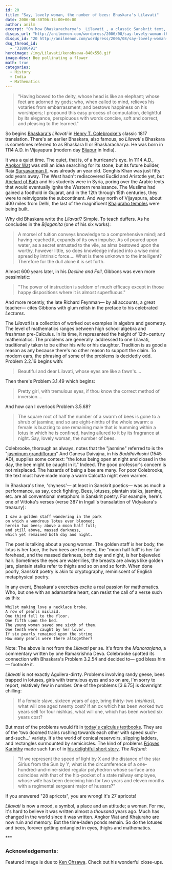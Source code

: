 ```yaml
---
id: 20
title: "Say, lovely woman, the number of bees: Bhaskara's Lilavati"
date: 2006-08-30T06:15:00+00:00
author: anilm
excerpt: "On how Bhaskaracharya's _Lilavati_, a classic Sanskrit text, pollinated mathematics with poetry."
disqus_url: "http://anilmenon.com/wordpress/2006/08/say-lovely-woman-the-number-of-bees-bhaskaras-lilavati.html"
disqus_id: "20 http://anilmenon.com/wordpress/2006/08/say-lovely-woman-the-number-of-bees-bhaskaras-lilavati.html"
dsq_thread_id:
  - "31886491"
heroimage: /img/Lilavati/kenohsawa-840x558.gif
image-desc: Bee pollinating a flower
math: true
categories:
  - History
  - India
  - Mathematics
---
```

>"Having bowed to the deity, whose head is like an elephant; whose feet are adorned by gods; who, when called to mind, relieves his votaries from embarrassment; and bestows happiness on his worshipers; I propound this easy process of computation, delightful by its elegance, perspicuous with words concise, soft and correct, and pleasing to the learned."

So begins [Bhaskara's](http://www-gap.dcs.st-and.ac.uk/%7Ehistory/Biographies/Bhaskara_II.html) _Lilavati_ in [Henry T. Colebrooke's](http://en.wikipedia.org/wiki/Henry_Thomas_Colebrooke) classic 1817 translation. There's an earlier Bhaskara, also famous, so _Lilavati_'s Bhaskara is sometimes referred to as Bhaskara II or Bhaskaracharya. He was born in 1114 A.D. in Vijayapura (modern day [Bijapur](http://en.wikipedia.org/wiki/Bijapur) in India).

It was a quiet time. The quiet, that is, of a hurricane's eye. In 1114 A.D., [Angkor Wat](http://en.wikipedia.org/wiki/Angkor_Wat) was still an idea searching for its stone, but its future builder, Raja [Suryavarman II](http://en.wikipedia.org/wiki/Suryavarman_II), was already an year old. Genghis Khan was just fifty odd years away. The West hadn't rediscovered Euclid and Aristotle yet, but [Abelard of Bath](http://www.brlsi.org/proceed1999/lecture100399.htm) and his students were in Syria, poring over the Arabic texts that would eventually ignite the Western renaissance. The Muslims had gained a foothold in Gujarat, and in the 12th through 15th centuries, they were to reinvigorate the subcontinent. And way north of Vijayapura, about 400 miles from Delhi, the last of the magnificent [Khajuraho temples](http://www.sawf.org/newedit/edit04172000/history.asp) were being built.

Why did Bhaskara write the _Lilavati_? Simple. To teach duffers. As he concludes in the _Bijaganita_ (one of his six works):

> A morsel of tuition conveys knowledge to a comprehensive mind; and having reached it, expands of its own impulse. As oil poured upon water, as a secret entrusted to the vile, as alms bestowed upon the worthy, however little, so does knowledge infused into a wise mind spread by intrinsic force.... What is there unknown to the intelligent? Therefore for the dull alone it is set forth.

Almost 600 years later, in his _Decline and Fall_, Gibbons was even more pessimistic:

> "The power of instruction is seldom of much efficacy except in those happy dispositions where it is almost superfluous."

And more recently, the late Richard Feynman&mdash; by all accounts, a great teacher&mdash; cites Gibbons with glum relish in the preface to his celebrated _Lectures_.

The _Lilavati_ is a collection of worked out examples in algebra and geometry. The level of mathematics ranges between high school algebra and freshman pre-Calculus. In its time, it represented the height of 12th-century mathematics. The problems are generally  addressed to one Lilavati, traditionally taken to be either his wife or his daughter. Tradition is as good a reason as any because there's no other reason to support the claim. To modern ears, the phrasing of some of the problems is decidedly odd. Problem 2.2.16 begins with:

> Beautiful and dear Lilavati, whose eyes are like a fawn's....

Then there's Problem 3.1.49 which begins:

> Pretty girl, with tremulous eyes, if thou know the correct method of inversion....

And how can I overlook Problem 3.5.68?

> The square root of half the number of a swarm of bees is gone to a shrub of jasmine; and so are eight-ninths of the whole swarm: a female is buzzing to one remaining male that is humming within a lotus in which he is confined, having allured to it by its fragrance at night. Say, lovely woman, the number of bees.

Colebrooke, thorough as always, notes that the "jasmine" referred to is the "[jasminum grandiflorum](http://cookislands.bishopmuseum.org/MM/MX1-4/4P294_Jasm-gran_RR_GM2_MX.jpg)" And Ganesa Daivajna, in his _Buddhivilasini_ (1545 AD), supplies some context: "the lotus being open at night and closed in the day, the bee might be caught in it." Indeed. The good professor's concern is not misplaced. The hazards of being a bee are many. For poor Colebrooke, the text must have made many a warm Calcutta night even warmer.

In Bhaskara's time, 'shyness'&mdash; at least in Sanskrit poetics&mdash; was as much a performance, as say, cock fighting. Bees, lotuses, plantain stalks, jasmine, etc. are all conventional metaphors in Sanskrit poetry. For example, here's one of Vittoka's verses (verse 387 in Ingall's transalation of Vidyakara's treasury):

~~~~~~~~
I saw a golden staff wandering in the park  
on which a wondrous lotus ever bloomed;  
herein two bees; above a moon half full;  
and still above, massed darkness,  
which yet remained both day and night.
~~~~~~~~

The poet is talking about a young woman. The golden staff is her body, the lotus is her face, the two bees are her eyes, the "moon half full" is her fair forehead, and the massed darkness, both day and night, is her bejeweled hair. Sometimes the eyes are waterlilies, the breasts are always like golden jars, plantain stalks refer to thighs and so on and so forth. When done poorly, Sanskrit poetry is akin to cryptography, reminiscent of English metaphysical poetry.

In any event, Bhaskara's exercises excite a real passion for mathematics. Who, but one with an adamantine heart, can resist the call of a verse such as this:

~~~~~~~~
Whilst making love a necklace broke.  
A row of pearls mislaid.  
One third fell to the floor.  
One fifth upon the bed.  
The young woman saved one sixth of them.  
One tenth were caught by her lover.  
If six pearls remained upon the string  
How many pearls were there altogether?
~~~~~~~~

Note: The above is not from the _Lilavati_ per se. It's from the _Manoranjana_, a commentary written by one Ramakrishna Deva. Colebrooke spotted its connection with Bhaskara's Problem 3.2.54 and decided to&mdash; god bless him&mdash; footnote it.

_Lilavati_ is not exactly Aguilera-dirrty. Problems involving randy geese, bees trapped in lotuses, girls with tremulous eyes and so on are, I'm sorry to report, relatively few in number. One of the problems [3.6.75] is downright chilling:

> If a female slave, sixteen years of age, bring thirty-two (_nishkas_), what will one aged twenty cost? If an ox which has been worked two years sell for four nishkas, what will one, which has been worked six years cost?

But most of the problems would fit in [today's calculus textbooks](http://talldarkandmysterious.ca/misc/dudleyarticle.htm). They are of the 'two doomed trains rushing towards each other with speed such-and-such&#8230;' variety. It's the world of conical reservoirs, slipping ladders, and rectangles surmounted by semicircles. The kind of problems [Frigyes Karinthy](http://www.frankfurt.matav.hu/angol/irok/karinthy/elet.htm) made such fun of in [his delightful short story](http://chennaicentral.blogspot.com/2005/04/again-continuing-from-my-musings-on.html), _The Refund_:

>"If we represent the speed of light by X and the distance of the star Sirius from the Sun by Y, what is the circumference of a one-hundred-and-nine-sided regular polyhedron whose surface area coincides with that of the hip-pocket of a state railway employee, whose wife has been deceiving him for two years and eleven months with a regimental sergeant major of hussars?" 

If you answered "28 apricots", you are wrong! It's 27 apricots!

_Lilavati_ is now a mood, a symbol, a place and an attitude; a woman. For me, it's hard to believe it was written almost a _thousand_ years ago. Much has changed in the world since it was written. Angkor Wat and Khajuraho are now ruin and memory. But the time-laden ponds remain. So do the lotuses and bees, forever getting entangled in eyes, thighs and mathematics.

\*\*\*

### Acknowledgements:

Featured image is due to [Ken Ohsawa](http://www.fotoblur.com/people/ken_yokohama). Check out his wonderful close-ups.
